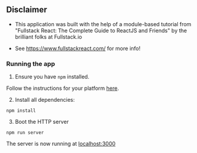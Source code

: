 
## Disclaimer

* This application was built with the help of a module-based tutorial from "Fullstack React: The Complete Guide to ReactJS and Friends" by the brilliant folks at Fullstack.io

* See https://www.fullstackreact.com/ for more info!


### Running the app

1. Ensure you have `npm` installed.

Follow the instructions for your platform [here](https://github.com/npm/npm).

2. Install all dependencies:

````
npm install
````

3. Boot the HTTP server

````
npm run server
````

The server is now running at [localhost:3000](localhost:3000)
